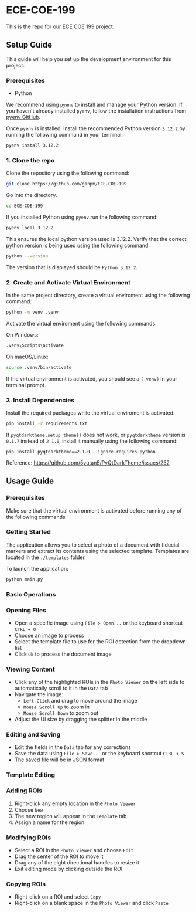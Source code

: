 # ECE-COE-199

This is the repo for our ECE COE 199 project.

## Setup Guide

This guide will help you set up the development environment for this project.

### Prerequisites

- Python

We recommend using `pyenv` to install and manage your Python version. If you haven't already installed `pyenv`, follow the installation instructions from [pyenv GitHub](https://github.com/pyenv/pyenv).

Once `pyenv` is installed, install the recommended Python version `3.12.2` by running the following command in your terminal:

```bash
pyenv install 3.12.2
```

### 1. Clone the repo

Clone the repository using the following command:

```bash
git clone https://github.com/ganpm/ECE-COE-199
```

Go into the directory.

```bash
cd ECE-COE-199
```

If you installed Python using `pyenv` run the following command:

```bash
pyenv local 3.12.2
```

This ensures the local python version used is 3.12.2. Verify that the correct python version is being used using the following command:

```bash
python --version
```

The version that is displayed should be `Python 3.12.2`.

### 2. Create and Activate Virtual Environment

In the same project directory, create a virtual enviroment using the following command:

```bash
python -m venv .venv
```

Activate the virtual enviroment using the following commands:

On Windows:

```bash
.venv\Scripts\activate
```

On macOS/Linux:

```bash
source .venv/bin/activate
```

If the virtual environment is activated, you should see a `(.venv)` in your terminal prompt.

### 3. Install Dependencies

Install the required packages while the virtual enviroment is activated:

```bash
pip install -r requirements.txt
```

If `pyqtdarktheme.setup_theme()` does not work, or `pyqtdarktheme` version is `0.1.7` instead of `2.1.0`, install it manually using the following command:

```
pip install pyqtdarktheme==2.1.0 --ignore-requires-python
```

Reference:
https://github.com/5yutan5/PyQtDarkTheme/issues/252

## Usage Guide

### Prerequisites

Make sure that the virtual environment is activated before running any of the following commands

### Getting Started

The application allows you to select a photo of a document with fiducial markers and extract its contents using the selected template. Templates are located in the `./templates` folder.

To launch the application:

```bash
python main.py
```

### Basic Operations

### Opening Files

- Open a specific image using `File > Open...` or the keyboard shortcut `CTRL + O`
- Choose an image to process
- Select the template file to use for the ROI detection from the dropdown list
- Click `Ok` to process the document image

### Viewing Content

- Click any of the highlighted ROIs in the `Photo Viewer` on the left side to automatically scroll to it in the `Data` tab
- Navigate the image:
  - `Left-Click` and drag to move around the image
  - `Mouse Scroll Up` to zoom in
  - `Mouse Scroll Down` to zoom out
- Adjust the UI size by dragging the splitter in the middle

### Editing and Saving

- Edit the fields in the `Data` tab for any corrections
- Save the data using `File > Save...` or the keyboard shortcut `CTRL + S`
- The saved file will be in JSON format

### Template Editing

### Adding ROIs

1. Right-click any empty location in the `Photo Viewer`
2. Choose `New`
3. The new region will appear in the `Template` tab
4. Assign a name for the region

### Modifying ROIs

- Select a ROI in the `Photo Viewer` and choose `Edit`
- Drag the center of the ROI to move it
- Drag any of the eight directional handles to resize it
- Exit editing mode by clicking outside the ROI

### Copying ROIs

- Right-click on a ROI and select `Copy`
- Right-click on a blank space in the `Photo Viewer` and click `Paste`
